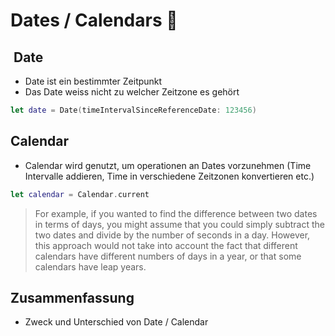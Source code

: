 # Dates / Calendars 📅

##  Date
- Date ist ein bestimmter Zeitpunkt
- Das Date weiss nicht zu welcher Zeitzone es gehört

```swift
let date = Date(timeIntervalSinceReferenceDate: 123456)
```

## Calendar
- Calendar wird genutzt, um operationen an Dates vorzunehmen (Time Intervalle addieren, Time in verschiedene Zeitzonen konvertieren etc.)

```swift
let calendar = Calendar.current
```

> For example, if you wanted to find the difference between two dates in terms of days, you might assume that you could simply subtract the two dates and divide by the number of seconds in a day. However, this approach would not take into account the fact that different calendars have different numbers of days in a year, or that some calendars have leap years.


## Zusammenfassung
- Zweck und Unterschied von Date / Calendar